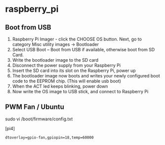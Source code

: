 # raspberry_pi

Boot from USB
----------------
1. Raspberry Pi Imager - click the CHOOSE OS button. Next, go to category Misc utility images → Bootloader
2. Select USB Boot – Boot from USB if available, otherwise boot from SD Card.
3. Write the bootloader image to the SD card
4. Disconnect the power supply from your Raspberry Pi
5. Insert the SD card into its slot on the Raspberry Pi, power up
6. The bootloader image now boots and writes your newly configured boot code to the EEPROM chip. (This will enable usb boot)
7. When the ACT led keeps blinking, power down
8. Now write the OS image to USB stick, and connect to Raspberry Pi


PWM Fan / Ubuntu
----------------

sudo vi /boot/firmware/config.txt

[pi4]
```
dtoverlay=gpio-fan,gpiopin=18,temp=60000

```


